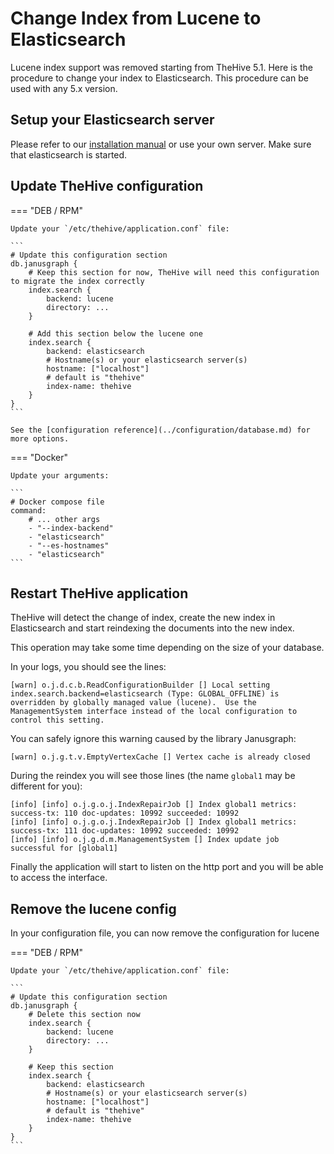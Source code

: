 # Change Index from Lucene to Elasticsearch

Lucene index support was removed starting from TheHive 5.1. Here is the procedure to change your index to Elasticsearch.
This procedure can be used with any 5.x version.

## Setup your Elasticsearch server

Please refer to our [installation manual](../installation/step-by-step-guide.md) or use your own server. Make sure that elasticsearch is started.

## Update TheHive configuration

=== "DEB / RPM"

    Update your `/etc/thehive/application.conf` file:

    ```
    # Update this configuration section
    db.janusgraph {
        # Keep this section for now, TheHive will need this configuration to migrate the index correctly
        index.search {
            backend: lucene
            directory: ...
        }

        # Add this section below the lucene one
        index.search {
            backend: elasticsearch
            # Hostname(s) or your elasticsearch server(s)
            hostname: ["localhost"]
            # default is "thehive"
            index-name: thehive
        }
    }
    ```

    See the [configuration reference](../configuration/database.md) for more options.

=== "Docker"

    Update your arguments:

    ```
    # Docker compose file
    command:
        # ... other args
        - "--index-backend"
        - "elasticsearch"
        - "--es-hostnames"
        - "elasticsearch"
    ```

## Restart TheHive application

TheHive will detect the change of index, create the new index in Elasticsearch and start reindexing the documents into the new index. 

This operation may take some time depending on the size of your database.

In your logs, you should see the lines:

```
[warn] o.j.d.c.b.ReadConfigurationBuilder [] Local setting index.search.backend=elasticsearch (Type: GLOBAL_OFFLINE) is overridden by globally managed value (lucene).  Use the ManagementSystem interface instead of the local configuration to control this setting.
```

You can safely ignore this warning caused by the library Janusgraph:
```
[warn] o.j.g.t.v.EmptyVertexCache [] Vertex cache is already closed
```

During the reindex you will see those lines (the name `global1` may be different for you):

```
[info] [info] o.j.g.o.j.IndexRepairJob [] Index global1 metrics: success-tx: 110 doc-updates: 10992 succeeded: 10992
[info] [info] o.j.g.o.j.IndexRepairJob [] Index global1 metrics: success-tx: 111 doc-updates: 10992 succeeded: 10992
[info] [info] o.j.g.d.m.ManagementSystem [] Index update job successful for [global1]
```

Finally the application will start to listen on the http port and you will be able to access the interface.

## Remove the lucene config

In your configuration file, you can now remove the configuration for lucene

=== "DEB / RPM"

    Update your `/etc/thehive/application.conf` file:

    ```
    # Update this configuration section
    db.janusgraph {
        # Delete this section now
        index.search {
            backend: lucene
            directory: ...
        }

        # Keep this section
        index.search {
            backend: elasticsearch
            # Hostname(s) or your elasticsearch server(s)
            hostname: ["localhost"]
            # default is "thehive"
            index-name: thehive
        }
    }
    ```

